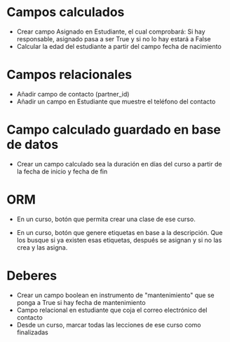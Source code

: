 # Campos calculados

* Crear campo Asignado en Estudiante, el cual comprobará: Si hay responsable, asignado pasa a ser True y si no lo hay estará a False
* Calcular la edad del estudiante a partir del campo fecha de nacimiento

# Campos relacionales

* Añadir campo de contacto (partner_id)
* Añadir un campo en Estudiante que muestre el teléfono del contacto

# Campo calculado guardado en base de datos

* Crear un campo calculado sea la duración en días del curso a partir de la fecha de inicio y fecha de fin

# ORM

* En un curso, botón que permita crear una clase de ese curso.

* En un curso, botón que genere etiquetas en base a la descripción. Que los busque si ya existen esas etiquetas, después se asignan y si no las crea y las asigna.

# Deberes
* Crear un campo boolean en instrumento de "mantenimiento" que se ponga a True si hay fecha de mantenimiento
* Campo relacional en estudiante que coja el correo electrónico del contacto
* Desde un curso, marcar todas las lecciones de ese curso como finalizadas
